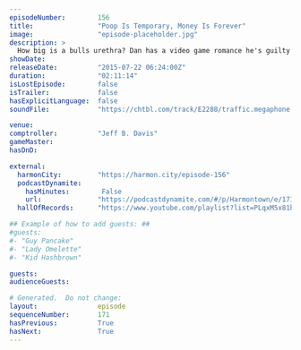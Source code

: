 ```yaml
---
episodeNumber:        156
title:                "Poop Is Temporary, Money Is Forever"
image:                "episode-placeholder.jpg"
description: >
  How big is a bulls urethra? Dan has a video game romance he's guilty about and the gang tries to initiate some butt chuggin'. Become a member! Only $5 and get the HD live stream and near instant download after the show!
showDate:             
releaseDate:          "2015-07-22 06:24:00Z"
duration:             "02:11:14"
isLostEpisode:        false
isTrailer:            false
hasExplicitLanguage:  false
soundFile:            "https://chtbl.com/track/E2288/traffic.megaphone.fm/STA2985013051.mp3?updated=1561579030"

venue:                
comptroller:          "Jeff B. Davis"
gameMaster:           
hasDnD:               

external:
  harmonCity:         "https://harmon.city/episode-156"
  podcastDynamite:
    hasMinutes:        False
    url:              "https://podcastdynamite.com/#/p/Harmontown/e/171/156"
  hallOfRecords:      "https://www.youtube.com/playlist?list=PLqxM5x81hNOZ7k2Y_LQXkEFE0e3y9kLgP"

## Example of how to add guests: ##
#guests:
#- "Guy Pancake"
#- "Lady Omelette"
#- "Kid Hashbrown"

guests:
audienceGuests:

# Generated.  Do not change:
layout:               episode
sequenceNumber:       171
hasPrevious:          True
hasNext:              True
---
```


<!-- The episode description will be rendered here -->
<!-- Add your content below here -->

